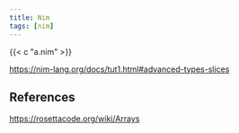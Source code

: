 ```yaml
---
title: Nim
tags: [nim]
---
```


{{< c "a.nim" >}}

<https://nim-lang.org/docs/tut1.html#advanced-types-slices>

## References

<https://rosettacode.org/wiki/Arrays>
